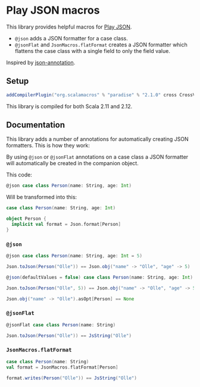 # Play JSON macros

This library provides helpful macros for [Play JSON](https://github.com/playframework/play-json).

- `@json` adds a JSON formatter for a case class. 
- `@jsonFlat` and `JsonMacros.flatFormat` creates a JSON formatter which flattens the case class with a single field to only the field value. 

Inspired by [json-annotation](https://github.com/vital-software/json-annotation).

## Setup

```scala
addCompilerPlugin("org.scalamacros" % "paradise" % "2.1.0" cross CrossVersion.full)
```

This library is compiled for both Scala 2.11 and 2.12.

## Documentation

This library adds a number of annotations for automatically creating JSON formatters. This is how they work:

By using `@json` or `@jsonFlat` annotations on a case class a JSON formatter will automatically be created in the companion object.

This code:
```scala
@json case class Person(name: String, age: Int)
```
Will be transformed into this: 
```scala
case class Person(name: String, age: Int)

object Person {
  implicit val format = Json.format[Person]
}
```

### `@json`

```scala
@json case class Person(name: String, age: Int = 5)

Json.toJson(Person("Olle")) == Json.obj("name" -> "Olle", "age" -> 5)
```

```scala
@json(defaultValues = false) case class Person(name: String, age: Int)

Json.toJson(Person("Olle", 5)) == Json.obj("name" -> "Olle", "age" -> 5)

Json.obj("name" -> "Olle").asOpt[Person] == None
```

### `@jsonFlat`

```scala
@jsonFlat case class Person(name: String)

Json.toJson(Person("Olle")) == JsString("Olle")
```

### `JsonMacros.flatFormat`

```scala
case class Person(name: String)
val format = JsonMacros.flatFormat[Person]

format.writes(Person("Olle")) == JsString("Olle")
```
